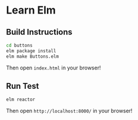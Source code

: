 # Learn Elm

## Build Instructions

```bash
cd buttons
elm package install
elm make Buttons.elm
```

Then open `index.html` in your browser!


## Run Test
```bash
elm reactor
```

Then open `http://localhost:8000/` in your browser!

